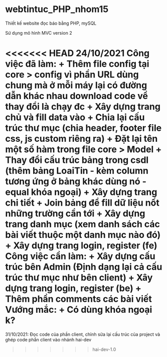 # webtintuc_PHP_nhom15
Thiết kế website đọc báo bằng PHP, mySQL

Sử dụng mô hình MVC version 2

<<<<<<< HEAD
24/10/2021
Công việc đã làm:
    + Thêm file config tại core > config vì phần URL dùng chung mà ở mỗi máy lại có đường dẫn khác nhau download code về thay đổi là chạy đc
    + Xây dựng trang chủ và fill data vào
    + Chia lại cấu trúc thư mục (chia header, footer file css, js custom riêng ra)
    + Đặt lại tên một số hàm trong file core > Model
    + Thay đổi cấu trúc bảng trong csdl (thêm bảng LoaiTin - kèm column tương ứng ở bảng khác dùng nó - equal khóa ngoại)
    + Xây dựng trang chi tiết
    + Join bảng để fill dữ liệu nốt những trường cần tới
    + Xây dựng trang danh mục (xem danh sách các bài viết thuộc một danh mục nào đó)
    + Xây dựng trang login, register (fe)
Công việc cần làm:
    + Xây dựng cấu trúc bên Admin (Định dạng lại cả cấu trúc thư mục như bên client)
    + Xây dựng trang login, register (be)
    + Thêm phần comments các bài viết
Vướng mắc:
    + Có dùng khóa ngoại k?
=======
31/10/2021: Đọc code của phần client, chỉnh sửa lại cấu trúc của project và ghép code phần client vào nhánh hai-dev
>>>>>>> hai-dev-1.0
